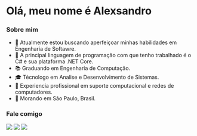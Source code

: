 # Olá, meu nome é Alexsandro


### Sobre mim
- :seedling: Atualmente estou buscando aperfeiçoar minhas habilidades em Engenharia de Softawre.
- :wrench: A principal linguagem de programação com que tenho trabalhado é o C# e sua plataforma .NET Core.
- :books: Graduando em Engenharia de Computação.
- :mortar_board: Técnologo em Analise e Desenvolvimento de Sistemas.
- :briefcase: Experiencia profissional em suporte computacional e redes de computadores.
- :round_pushpin: Morando em São Paulo, Brasil.
 
### Fale comigo
<div>
  <a href="https://www.linkedin.com/in/rodrigues-alexsandro/" target="_blank"><img src="https://img.shields.io/badge/-LinkedIn-%230077B5?style=for-the-badge&logo=linkedin&logoColor=white" target="_blank"></a>
  <a href="mailto:" target="_blank"><img src="https://img.shields.io/badge/Gmail-D14836?style=for-the-badge&logo=gmail&logoColor=white" target="_blank"></a> 
  <a href="https://wa.me/5511998033904" target="_blank"><img src="https://img.shields.io/badge/WhatsApp- 25D366?style=for-the-badge&logo=whatsapp&logoColor=white" target="_blank"></a>
</div>




